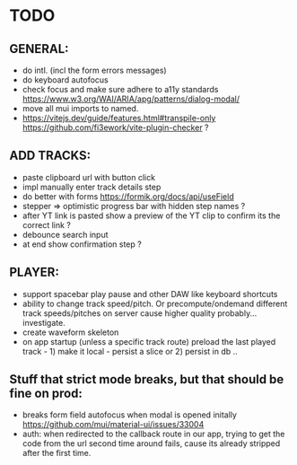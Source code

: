 # TODO

## GENERAL:

- do intl. (incl the form errors messages)
- do keyboard autofocus
- check focus and make sure adhere to a11y standards https://www.w3.org/WAI/ARIA/apg/patterns/dialog-modal/
- move all mui imports to named.
- https://vitejs.dev/guide/features.html#transpile-only https://github.com/fi3ework/vite-plugin-checker ?

## ADD TRACKS:

- paste clipboard url with button click
- impl manually enter track details step
- do better with forms https://formik.org/docs/api/useField
- stepper => optimistic progress bar with hidden step names ?
- after YT link is pasted show a preview of the YT clip to confirm its the correct link ?
- debounce search input
- at end show confirmation step ?

## PLAYER:

- support spacebar play pause and other DAW like keyboard shortcuts
- ability to change track speed/pitch. Or precompute/ondemand different track speeds/pitches on server cause higher quality probably... investigate.
- create waveform skeleton
- on app startup (unless a specific track route) preload the last played track - 1) make it local - persist a slice or 2) persist in db ..

## Stuff that strict mode breaks, but that should be fine on prod:

- breaks form field autofocus when modal is opened initally https://github.com/mui/material-ui/issues/33004
- auth: when redirected to the callback route in our app, trying to get the code from the url second time around fails, cause its already stripped after the first time.

